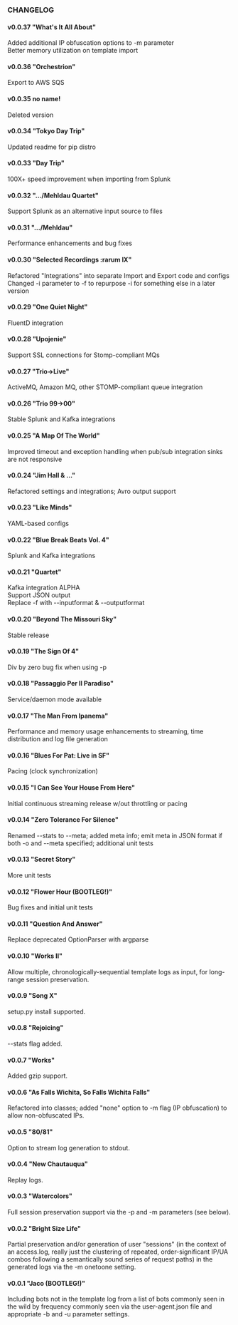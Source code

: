 ### CHANGELOG

#### v0.0.37 "What's It All About"
Added additional IP obfuscation options to -m parameter<br>
Better memory utilization on template import


#### v0.0.36 "Orchestrion"
Export to AWS SQS


#### v0.0.35 no name!
Deleted version


#### v0.0.34 "Tokyo Day Trip"
Updated readme for pip distro


#### v0.0.33 "Day Trip"
100X+ speed improvement when importing from Splunk


#### v0.0.32 ".../Mehldau Quartet"
Support Splunk as an alternative input source to files


#### v0.0.31 ".../Mehldau"
Performance enhancements and bug fixes


#### v0.0.30 "Selected Recordings :rarum IX"
Refactored "Integrations" into separate Import and Export code and configs<br>
Changed -i parameter to -f to repurpose -i for something else in a later version


#### v0.0.29 "One Quiet Night"
FluentD integration


#### v0.0.28 "Upojenie"
Support SSL connections for Stomp-compliant MQs 


#### v0.0.27 "Trio->Live"
ActiveMQ, Amazon MQ, other STOMP-compliant queue integration


#### v0.0.26 "Trio 99->00"
Stable Splunk and Kafka integrations


#### v0.0.25 "A Map Of The World"
Improved timeout and exception handling when pub/sub integration sinks are not responsive


#### v0.0.24 "Jim Hall & ..."
Refactored settings and integrations; Avro output support


#### v0.0.23 "Like Minds"
YAML-based configs


#### v0.0.22 "Blue Break Beats Vol. 4"
Splunk and Kafka integrations


#### v0.0.21 "Quartet"
Kafka integration ALPHA<br>
Support JSON output<br>
Replace -f with --inputformat & --outputformat


#### v0.0.20 "Beyond The Missouri Sky"
Stable release


#### v0.0.19 "The Sign Of 4"
Div by zero bug fix when using -p


#### v0.0.18 "Passaggio Per Il Paradiso"
Service/daemon mode available


#### v0.0.17 "The Man From Ipanema"
Performance and memory usage enhancements to streaming, time distribution and log file generation


#### v0.0.16 "Blues For Pat: Live in SF"
Pacing (clock synchronization) 


#### v0.0.15 "I Can See Your House From Here"
Initial continuous streaming release w/out throttling or pacing


#### v0.0.14 "Zero Tolerance For Silence"
Renamed --stats to --meta; added meta info; emit meta in JSON format if both -o and --meta specified; additional unit tests


#### v0.0.13 "Secret Story"
More unit tests


#### v0.0.12 "Flower Hour (BOOTLEG!)"
Bug fixes and initial unit tests


#### v0.0.11 "Question And Answer"
Replace deprecated OptionParser with argparse


#### v0.0.10 "Works II"
Allow multiple, chronologically-sequential template logs as input, for long-range session preservation.


#### v0.0.9 "Song X"
setup.py install supported.


#### v0.0.8 "Rejoicing"
--stats flag added.


#### v0.0.7 "Works"
Added gzip support.


#### v0.0.6 "As Falls Wichita, So Falls Wichita Falls"
Refactored into classes; added "none" option to -m flag (IP obfuscation) to allow non-obfuscated IPs.


#### v0.0.5 "80/81"
Option to stream log generation to stdout.


#### v0.0.4 "New Chautauqua"
Replay logs.


#### v0.0.3 "Watercolors"
Full session preservation support via the -p and -m parameters (see below).


#### v0.0.2 "Bright Size Life"
Partial preservation and/or generation of user "sessions" (in the context of an access.log, really just the clustering of repeated, order-significant IP/UA combos following a semantically sound series of request paths) in the generated logs via the -m onetoone setting.


#### v0.0.1 "Jaco (BOOTLEG!)"
Including bots not in the template log from a list of bots commonly seen in the wild by frequency commonly seen via the user-agent.json file and appropriate -b and -u parameter settings.

